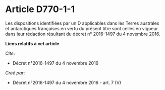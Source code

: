 # Article D770-1-1

Les dispositions identifiées par un D applicables dans les Terres australes et antarctiques françaises en vertu du présent
titre sont celles en vigueur dans leur rédaction résultant du décret n° 2016-1497 du 4 novembre 2016.

**Liens relatifs à cet article**

_Cite_:

  - Décret n°2016-1497 du 4 novembre 2016

_Créé par_:

  - Décret n°2016-1497 du 4 novembre 2016 - art. 7 (V)
